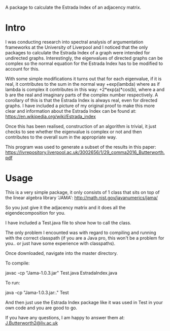 A package to calculate the Estrada Index of an adjacency matrix.

# Intro #

I was conducting research into spectral analysis of argumentation frameworks at the University of Liverpool and I noticed that the only packages to calculate the Estrada Index of a graph were intended for undirected graphs. Interestingly, the eigenvalues of directed graphs can be complex so the normal equation for the Estrada Index has to be modified to account for this. 

With some simple modifications it turns out that for each eigenvalue, if it is real, it contributes to the sum in the normal way +exp(lambda) where as if lambda is complex it contributes in this way: +2*exp(a)*cos(b), where a and b are the real and imaginary parts of the complex number respectively. A corollary of this is that the Estrada Index is always real, even for directed graphs. I have included a picture of my original proof to make this more clear and information about the Estrada Index can be found at: https://en.wikipedia.org/wiki/Estrada_index

Once this has been realised, construction of an algorithm is trivial, it just checks to see whether the eigenvalue is complex or not and then contributes to the overall sum in the appropriate way.

This program was used to generate a subset of the results in this paper: https://livrepository.liverpool.ac.uk/3002656/1/29_comma2016_Butterworth.pdf

# Usage #

This is a very simple package, it only consists of 1 class that sits on top of the linear algebra library 'JAMA': 
http://math.nist.gov/javanumerics/jama/

So you just give it the adjacency matrix and it does all the eigendecomposition for you.

I have included a Test.java file to show how to call the class.

The only problem I encounted was with regard to compiling and running with the correct classpath (if you are a Java pro, this won't be a problem for you.. or just have some experience with classpaths).

Once downloaded, navigate into the master directory. 

To compile:

javac -cp "Jama-1.0.3.jar" Test.java EstradaIndex.java

To run:

java -cp "Jama-1.0.3.jar:." Test

And then just use the Estrada Index package like it was used in Test in your own code and you are good to go.

If you have any questions, I am happy to answer them at: J.Butterworth2@liv.ac.uk
